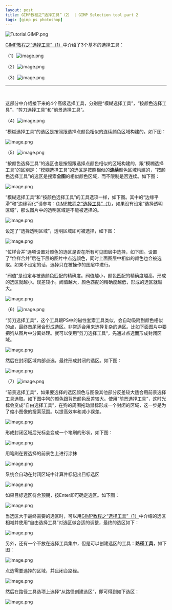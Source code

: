 ```yaml
---
layout: post
title: GIMP教程之“选择工具”（2） | GIMP Selection tool part 2
tags: [gimp ps photoshop]
---
```


![Tutorial.GIMP.png](https://res.cloudinary.com/hpiynhbhq/image/upload/v1511486986/feaponrcwwtwu0vmiizt.png)

[GIMP教程之“选择工具”（1）](https://utopian.io/utopian-io/@alanzheng/gimp-1)中介绍了3个基本的选择工具：

（1）![image.png](https://res.cloudinary.com/hpiynhbhq/image/upload/v1511611095/yhtgks6ibt5sikcbji4f.png)

（2）![image.png](https://res.cloudinary.com/hpiynhbhq/image/upload/v1511611168/yigpxspfrxfcqgb6vcxg.png)

（3）![image.png](https://res.cloudinary.com/hpiynhbhq/image/upload/v1511611221/gtg9ujgmsdtw2nrn3qff.png)

***
</br>

这部分中介绍接下来的4个高级选择工具，分别是“模糊选择工具”，“按颜色选择工具”，“剪刀选择工具”和“前景选择工具”。

（4）![image.png](https://res.cloudinary.com/hpiynhbhq/image/upload/v1511611282/xwu76odhxpvjsxrj45oc.png)

“模糊选择工具”的选区是按照跟选择点颜色相似的连续颜色区域构建的。如下图：

![image.png](https://res.cloudinary.com/hpiynhbhq/image/upload/v1511671351/rlbhm5lndvsprsmjmugy.png)

（5）![image.png](https://res.cloudinary.com/hpiynhbhq/image/upload/v1511611442/abko0tgtuyfbseblhwiv.png)

“按颜色选择工具”的选区也是按照跟选择点颜色相似的区域构建的，跟“模糊选择工具”的区别是：“模糊选择工具”的选区是按照相似的**连续**颜色区域构建的，“按颜色选择工具”的选区是搜索**全图**的相似颜色区域，而不限制是否连续。如下图：

![image.png](https://res.cloudinary.com/hpiynhbhq/image/upload/v1511671435/zsz1lg2pf0sr8b9hsgcq.png)

“模糊选择工具”和“按颜色选择工具”的工具选项一样，如下图。其中的“边缘平滑”和“边缘羽化”请参考：[GIMP教程之“选择工具”（1）](https://utopian.io/utopian-io/@alanzheng/gimp-1)，如果没有设定“选择透明区域”，那么图片中的透明区域是不能被选择的。

![image.png](https://res.cloudinary.com/hpiynhbhq/image/upload/v1511675807/ipx8p10fp4m8j0h6ryel.png)

设定了“选择透明区域”，透明区域即可被选择，如下图：

![image.png](https://res.cloudinary.com/hpiynhbhq/image/upload/v1511676189/mlr6nd4nbigbrjio37gt.png)

“位样合并”选项设置对颜色的选区是否在所有可见图层中选择，如下图。设置了“位样合并”后在下层的图片中点选颜色，同时上面图层中相似的颜色也会被选取。如果不设定的话，选择只在被操作的图层中进行。

“阀值”是设定与被选颜色匹配的精确度。阀值越小，颜色匹配的精确度越高，形成的选区就越小。误差较小。阀值越大，颜色匹配的精确度越低，形成的选区就越大。

![image.png](https://res.cloudinary.com/hpiynhbhq/image/upload/v1511677094/acaz4bo89wy4tbx1orvb.png)

（6）![image.png](https://res.cloudinary.com/hpiynhbhq/image/upload/v1511611489/vkauoqtr5krm1pjrmtit.png)

“剪刀选择工具”，这个工具跟PS中的磁性套索工具类似，会自动吸附到颜色相似的点，最终首尾闭合形成选区。非常适合用来选择复杂的选区。比如下面图片中要把狗从图片中分离处理。就可以使用”剪刀选择工具“，先通过点选而形成封闭区域。

![image.png](https://res.cloudinary.com/hpiynhbhq/image/upload/v1511670692/z4f7a9ifgt5ttlrjikys.png)

然后在封闭区域内部点选，最终形成封闭的选区。如下图：

![image.png](https://res.cloudinary.com/hpiynhbhq/image/upload/v1511671006/bevn0mtlkcp3ig4ksplf.png)

（7）![image.png](https://res.cloudinary.com/hpiynhbhq/image/upload/v1511611539/albyhplfavlil4dqqlaj.png)

“前景选择工具”，如果要选择的选区颜色与图像其他部分反差较大适合用前景选择工具选取。如下图中狗的颜色跟背景颜色反差较大。使用”前景选择工具“，这时光标会变成“自由选择工具”，在狗的周围拖动鼠标形成一个封闭的区域，这一步是为了缩小图像的搜索范围。以提高效率和减小误差。

![image.png](https://res.cloudinary.com/hpiynhbhq/image/upload/v1511673060/l7pu9xkfyacu4jekdcrh.png)

形成封闭区域后光标会变成一个笔刷的形状，如下图：

![image.png](https://res.cloudinary.com/hpiynhbhq/image/upload/v1511673139/exh90pg1zl2r3oaxivbo.png)

用笔刷在要选择的前景色上进行涂抹

![image.png](https://res.cloudinary.com/hpiynhbhq/image/upload/v1511673200/x9oh5ijvdqgfk5bo85zu.png)

系统会自动在封闭区域中计算并标记出目标选区

![image.png](https://res.cloudinary.com/hpiynhbhq/image/upload/v1511674217/brplagfhbpvvqgmyuxcf.png)

如果目标选区符合预期，按Enter即可确定选区。如下图：

![image.png](https://res.cloudinary.com/hpiynhbhq/image/upload/v1511674280/gk4bomxr86ugqwcn2z3l.png)

当选区大于最终需要的选区时，可以用[GIMP教程之“选择工具”（1）](https://utopian.io/utopian-io/@alanzheng/gimp-1)中介绍的选区相减并使用“自由选择工具”对选区做合适的调整，最终的选区如下：

![image.png](https://res.cloudinary.com/hpiynhbhq/image/upload/v1511674639/dl595tcmoiuh03ueaf39.png)

另外，还有一个不放在选择工具集中，但是可以创建选区的工具：**路径工具**，如下图：

![image.png](https://res.cloudinary.com/hpiynhbhq/image/upload/v1511685394/bwdvek5lrrx8mzatnu2w.png)

点选需要选择的区域，并且闭合路径。

![image.png](https://res.cloudinary.com/hpiynhbhq/image/upload/v1511685551/k9qkso4cdnrz2t3rtqyf.png)

然后在路径工具选项上选择“从路径创建选区”，即可得到如下选区：

![image.png](https://res.cloudinary.com/hpiynhbhq/image/upload/v1511685677/rlhxs4rjnzjef2qhtlhf.png)
